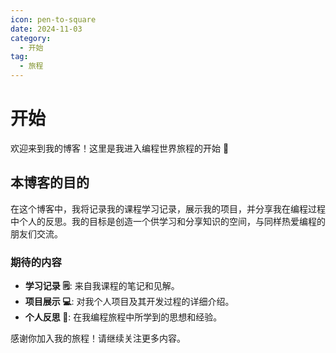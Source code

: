```yaml
---
icon: pen-to-square
date: 2024-11-03
category:
  - 开始
tag:
  - 旅程
---
```


# 开始

欢迎来到我的博客！这里是我进入编程世界旅程的开始 🎉

## 本博客的目的

在这个博客中，我将记录我的课程学习记录，展示我的项目，并分享我在编程过程中个人的反思。我的目标是创造一个供学习和分享知识的空间，与同样热爱编程的朋友们交流。

### 期待的内容

- **学习记录 :spiral_notepad:**: 来自我课程的笔记和见解。
- **项目展示 :computer:**: 对我个人项目及其开发过程的详细介绍。
- **个人反思 :notebook:**: 在我编程旅程中所学到的思想和经验。

感谢你加入我的旅程！请继续关注更多内容。

